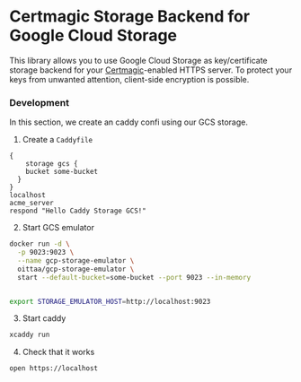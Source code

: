 # Certmagic Storage Backend for Google Cloud Storage 

This library allows you to use Google Cloud Storage as key/certificate storage backend for your [Certmagic](https://github.com/caddyserver/certmagic)-enabled HTTPS server. To protect your keys from unwanted attention, client-side encryption is possible.


### Development

In this section, we create an caddy confi using our GCS storage.

1. Create a `Caddyfile`

```
{
	storage gcs {
    bucket some-bucket
  }
}
localhost
acme_server
respond "Hello Caddy Storage GCS!"
```

2. Start GCS emulator

```bash
docker run -d \
  -p 9023:9023 \
  --name gcp-storage-emulator \
  oittaa/gcp-storage-emulator \
  start --default-bucket=some-bucket --port 9023 --in-memory


export STORAGE_EMULATOR_HOST=http://localhost:9023
```

3. Start caddy

```bash
xcaddy run
```

4. Check that it works

```bash
open https://localhost
```